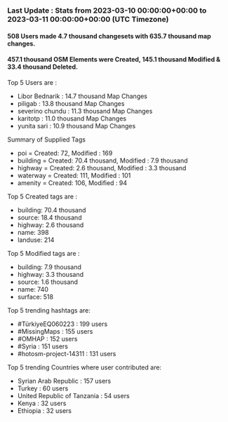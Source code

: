### Last Update : Stats from 2023-03-10 00:00:00+00:00 to 2023-03-11 00:00:00+00:00 (UTC Timezone)

#### 508 Users made 4.7 thousand changesets with 635.7 thousand map changes.
#### 457.1 thousand OSM Elements were Created, 145.1 thousand Modified & 33.4 thousand Deleted.

Top 5 Users are : 
- Libor Bednarik : 14.7 thousand Map Changes
- piligab : 13.8 thousand Map Changes
- severino chundu : 11.3 thousand Map Changes
- karitotp : 11.0 thousand Map Changes
- yunita sari : 10.9 thousand Map Changes

Summary of Supplied Tags
- poi = Created: 72, Modified : 169
- building = Created: 70.4 thousand, Modified : 7.9 thousand
- highway = Created: 2.6 thousand, Modified : 3.3 thousand
- waterway = Created: 111, Modified : 101
- amenity = Created: 106, Modified : 94


Top 5 Created tags are :
- building: 70.4 thousand
- source: 18.4 thousand
- highway: 2.6 thousand
- name: 398
- landuse: 214


Top 5 Modified tags are :
- building: 7.9 thousand
- highway: 3.3 thousand
- source: 1.6 thousand
- name: 740
- surface: 518


Top 5 trending hashtags are:
- #TürkiyeEQ060223 : 199 users
- #MissingMaps : 155 users
- #OMHAP : 152 users
- #Syria : 151 users
- #hotosm-project-14311 : 131 users


Top 5 trending Countries where user contributed are:
- Syrian Arab Republic : 157 users
- Turkey : 60 users
- United Republic of Tanzania : 54 users
- Kenya : 32 users
- Ethiopia : 32 users

